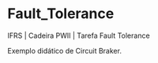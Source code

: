 # Fault_Tolerance
IFRS | Cadeira PWII | Tarefa Fault Tolerance


Exemplo didático de Circuit Braker.
